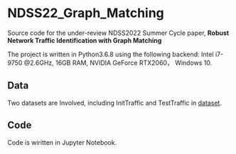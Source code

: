 # NDSS22_Graph_Matching

Source code for the under-review NDSS2022 Summer Cycle paper, **Robust Network Traffic Identification with Graph Matching**

The project is written in Python3.6.8 using the following backend: Intel i7-9750 @2.6GHz, 16GB RAM, NVIDIA GeForce RTX2060， Windows 10.

## Data

Two datasets are Involved, including InitTraffic and TestTraffic in [dataset](./dataset).

## Code 
Code is wiritten in Jupyter Notebook.
